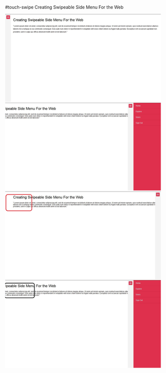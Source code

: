 #touch-swipe
Creating Swipeable Side Menu For the Web

![First](https://github.com/dineshkummarc/touch-swipe/blob/master/screenshots/1.jpg)
![Second](https://github.com/dineshkummarc/touch-swipe/blob/master/screenshots/2.jpg)
![Third](https://github.com/dineshkummarc/touch-swipe/blob/master/screenshots/3.jpg)
![Four](https://github.com/dineshkummarc/touch-swipe/blob/master/screenshots/4.jpg)
